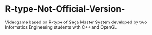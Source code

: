 # R-type-Not-Official-Version-
Videogame based on R-type of Sega Master System developed by two Informatics Engineering students with C++ and OpenGL
